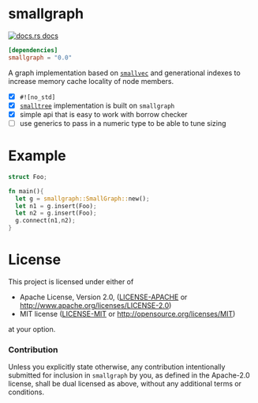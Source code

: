 # smallgraph

<a href="https://docs.rs/smallgraph"><img src="https://img.shields.io/badge/docs-latest-blue.svg?style=flat-square" alt="docs.rs docs" /></a>

```toml
[dependencies]
smallgraph = "0.0"
```

A graph implementation based on [`smallvec`](https://github.com/servo/rust-smallvec) and generational indexes to increase memory cache locality of node members.

- [x] `#![no_std]`
- [x] [`smalltree`](https://github.com/richardanaya/smalltree) implementation is built on `smallgraph`
- [x] simple api that is easy to work with borrow checker
- [ ] use generics to pass in a numeric type to be able to tune sizing

# Example

```rust
struct Foo;

fn main(){
  let g = smallgraph::SmallGraph::new();
  let n1 = g.insert(Foo);
  let n2 = g.insert(Foo);
  g.connect(n1,n2);
}
```


# License

This project is licensed under either of

 * Apache License, Version 2.0, ([LICENSE-APACHE](LICENSE-APACHE) or
   http://www.apache.org/licenses/LICENSE-2.0)
 * MIT license ([LICENSE-MIT](LICENSE-MIT) or
   http://opensource.org/licenses/MIT)

at your option.

### Contribution

Unless you explicitly state otherwise, any contribution intentionally submitted
for inclusion in `smallgraph` by you, as defined in the Apache-2.0 license, shall be
dual licensed as above, without any additional terms or conditions.
